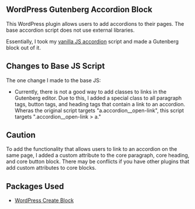 ## WordPress Gutenberg Accordion Block
This WordPress plugin allows users to add accordions to their pages. The base accordion script does not use external libraries.

Essentially, I took my [vanilla JS accordion](https://github.com/LWilliamsDev/accordion) script and made a Gutenberg block out of it.

## Changes to Base JS Script
The one change I made to the base JS:
* Currently, there is not a good way to add classes to links in the Gutenberg editor. Due to this, I added a special class to all paragraph tags, button tags, and heading tags that contain a link to an accordion. Wheras the original script targets "a.accordion__open-link", this script targets ".accordion__open-link > a."

## Caution
To add the functionality that allows users to link to an accordion on the same page, I added a custom attribute to the core paragraph, core heading, and core button block. There may be conflicts if you have other plugins that add custom attributes to core blocks.

## Packages Used
* [WordPress Create Block](https://www.npmjs.com/package/@wordpress/create-block)
